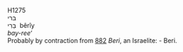 <body>
  <p>H1275<br>  בּרי  <br> בֵּרִי  ‎  bêrı̂y  <br><i>bay-ree‘ </i><br>Probably by contraction from <a href="h0882.htm">882</a>  <i>Beri</i>, an Israelite: - Beri.<br></p>
 </body>